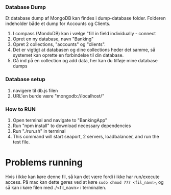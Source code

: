 ### Database Dump

Et database dump af MongoDB kan findes i dump-database folder.
Folderen indeholder både et dump for Accounts og Clients.

1. I compass (MondoDB) kan i vælge "fill in field individually - connect
2. Opret en ny database, navn "Banking"
3. Opret 2 collections, "accounts" og "clients".
4. Det er vigtigt at databasen og dine collections heder det samme, så systemet kan oprette en forbindelse til din database.
5. Gå ind på en collection og add data, her kan du tilføje mine database dumps

### Database setup

1. navigere til db.js filen
2. URL'en burde være "mongodb://localhost/<database name>"

### How to RUN

1. Open terminal and navigate to "BankingApp"
2. Run "npm install" to download necessary dependencies
3. Run "./run.sh" in terminal
4. This command will start seaport, 2 servers, loadbalancer, and run the test file.

# Problems running

Hvis i ikke kan køre denne fil, så kan det være fordi i ikke har run/execute access.
På mac kan dette gøres ved at køre `sudo chmod 777 <fil_navn>`, og så kan i køre filen med ./<fil_navn> i terminalen.
